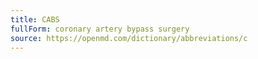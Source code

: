 ```yaml
---
title: CABS
fullForm: coronary artery bypass surgery
source: https://openmd.com/dictionary/abbreviations/c
---
```

